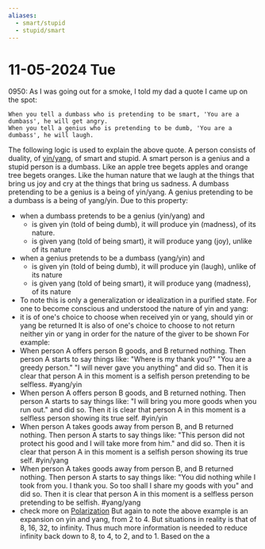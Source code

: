 ```yaml
---
aliases:
  - smart/stupid
  - stupid/smart
---
```

# 11-05-2024 Tue
0950: As I was going out for a smoke, I told my dad a quote I came up on the spot:
```
When you tell a dumbass who is pretending to be smart, 'You are a dumbass', he will get angry.
When you tell a genius who is pretending to be dumb, 'You are a dumbass', he will laugh.
```

The following logic is used to explain the above quote.
A person consists of duality, of [yin/yang](Yang-Yin.md), of smart and stupid.
A smart person is a genius and a stupid person is a dumbass.
Like an apple tree begets apples and orange tree begets oranges.
Like the human nature that we laugh at the things that bring us joy and cry at the things that bring us sadness.
A dumbass pretending to be a genius is a being of yin/yang.
A genius pretending to be a dumbass is a being of yang/yin.
Due to this property:
- when a dumbass pretends to be a genius (yin/yang) and 
	- is given yin (told of being dumb), it will produce yin (madness), of its nature.
	- is given yang (told of being smart), it will produce yang (joy), unlike of its nature
- when a genius pretends to be a dumbass (yang/yin) and 
	- is given yin (told of being dumb), it will produce yin (laugh), unlike of its nature
	- is given yang (told of being smart), it will produce yang (madness), of its nature
- To note this is only a generalization or idealization in a purified state.
For one to become conscious and understood the nature of yin and yang:
- it is of one's choice to choose when received yin or yang, should yin or yang be returned
It is also of one's choice to choose to not return neither yin or yang in order for the nature of the giver to be shown
For example: 
- When person A offers person B goods, and B returned nothing. Then person A starts to say things like: "Where is my thank you?" "You are a greedy person." "I will never gave you anything" and did so. Then it is clear that person A in this moment is a selfish person pretending to be selfless. #yang/yin
- When person A offers person B goods, and B returned nothing. Then person A starts to say things like: "I will bring you more goods when you run out." and did so. Then it is clear that person A in this moment is a selfless person showing its true self. #yin/yin
- When person A takes goods away from person B, and B returned nothing. Then person A starts to say things like: "This person did not protect his good and I will take more from him." and did so. Then it is clear that person A in this moment is a selfish person showing its true self. #yin/yang
- When person A takes goods away from person B, and B returned nothing. Then person A starts to say things like: "You did nothing while I took from you. I thank you. So too shall I share my goods with you" and did so. Then it is clear that person A in this moment is a selfless person pretending to be selfish. #yang/yang
- check more on [Polarization](Polarization.md)
But again to note the above example is an expansion on yin and yang, from 2 to 4. But situations in reality is that of 8, 16, 32, to infinity. Thus much more information is needed to reduce infinity back down to 8, to 4, to 2, and to 1.
Based on the a